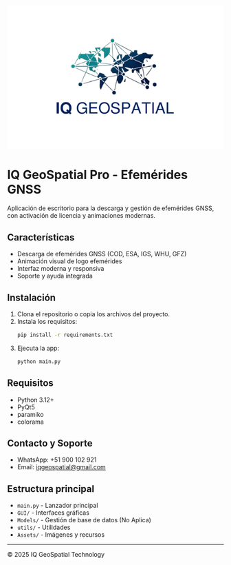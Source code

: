 ![IQ GeoSpatial Technology](Assets/Image/readme.png)

# IQ GeoSpatial Pro - Efemérides GNSS

Aplicación de escritorio para la descarga y gestión de efemérides GNSS, con activación de licencia y animaciones modernas.

## Características
- Descarga de efemérides GNSS (COD, ESA, IGS, WHU, GFZ)
- Animación visual de logo efemérides
- Interfaz moderna y responsiva
- Soporte y ayuda integrada

## Instalación
1. Clona el repositorio o copia los archivos del proyecto.
2. Instala los requisitos:
   ```bash
   pip install -r requirements.txt
   ```
3. Ejecuta la app:
   ```bash
   python main.py
   ```

## Requisitos
- Python 3.12+
- PyQt5
- paramiko
- colorama

## Contacto y Soporte
- WhatsApp: +51 900 102 921
- Email: iqgeospatial@gmail.com

## Estructura principal
- `main.py` - Lanzador principal
- `GUI/` - Interfaces gráficas
- `Models/` - Gestión de base de datos (No Aplica)
- `utils/` - Utilidades
- `Assets/` - Imágenes y recursos

---
© 2025 IQ GeoSpatial Technology
